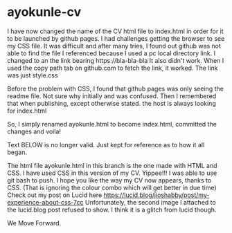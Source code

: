# ayokunle-cv
I have now changed the name of the CV html file to index.html in order for it to be launched by github pages. I had challenges getting the browser to see my CSS file. It was difficult and after many tries, I found out github was not able to find the file I referenced because I used a pc local directory link. I changed to an the link bearing https://bla-bla-bla It also didn't work. When I used the copy path tab on github.com to fetch the link, it worked. The link was just style.css

Before the problem with CSS, I found that github pages was only seeing the readme file. Not sure why initially and was confused. Then I remembered that when publishing, except otherwise stated. the host is always looking for index.html

So, I simply renamed ayokunle.html to become index.html, committed the changes and voila!

Text BELOW is no longer valid. Just kept for reference as to how it all began.

The html file ayokunle.html in this branch is the one made with HTML and CSS.
I have used CSS in this version of my CV. Yippee!!! I was able to use git bash to push.
I hope you like the way my CV now appears, thanks to CSS. (That is ignoring the colour combo which will get better in due time)
Check out my post on Lucid here https://lucid.blog/jioshabby/post/my-experience-about-css-7cc
Unfortunately, the second image I attached to the lucid.blog post refused to show. I think it is a glitch from lucid though.

We Move Forward.
